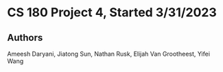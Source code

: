 # CS 180 Project 4, Started 3/31/2023

## Authors

Ameesh Daryani,
Jiatong Sun, 
Nathan Rusk, 
Elijah Van Grootheest, 
Yifei Wang